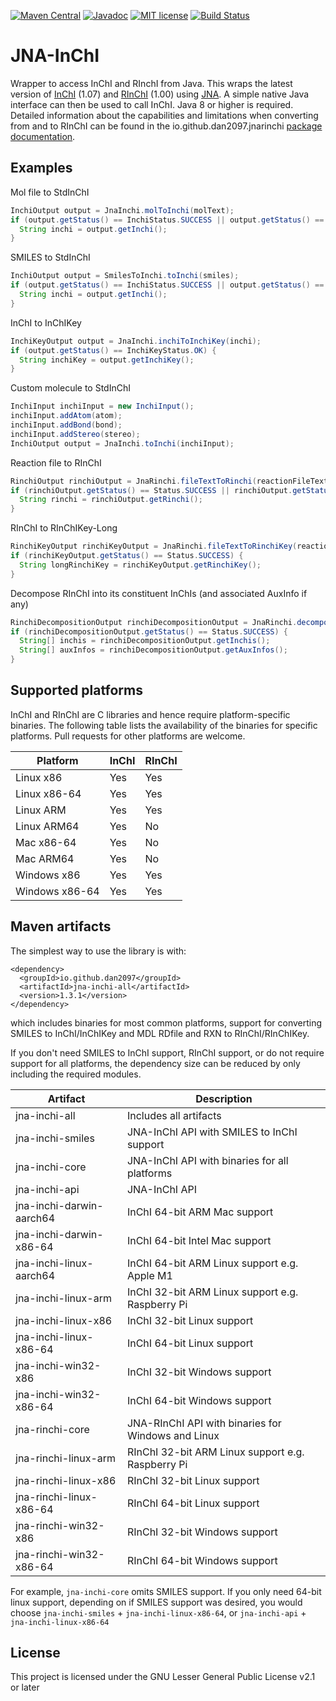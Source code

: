 [![Maven Central](https://img.shields.io/maven-central/v/io.github.dan2097/jna-inchi-all.svg?label=Maven%20Central)](https://central.sonatype.com/search?smo=true&namespace=io.github.dan2097&name=jna-inchi-all)
[![Javadoc](https://javadoc.io/badge/io.github.dan2097/jna-inchi-api.svg)](https://javadoc.io/doc/io.github.dan2097/jna-inchi-api)
[![MIT license](https://img.shields.io/badge/License-LGPLv2.1-blue.svg)](https://opensource.org/licenses/LGPL-2.1)
[![Build Status](https://github.com/dan2097/jna-inchi/workflows/ci_build/badge.svg)](https://github.com/dan2097/jna-inchi/actions)

# JNA-InChI
Wrapper to access InChI and RInchI from Java. This wraps the latest version of [InChI](https://www.inchi-trust.org/) (1.07) and [RInChI](https://github.com/IUPAC-InChI/RInChI) (1.00) using [JNA](https://github.com/java-native-access/jna).
A simple native Java interface can then be used to call InChI.
Java 8 or higher is required.
Detailed information about the capabilities and limitations when converting from and to RInChI can be found in the io.github.dan2097.jnarinchi [package documentation](https://javadoc.io/static/io.github.dan2097/jna-rinchi-core/1.3.1/io/github/dan2097/jnarinchi/package-summary.html#package.description).

## Examples
Mol file to StdInChI
```java
InchiOutput output = JnaInchi.molToInchi(molText);
if (output.getStatus() == InchiStatus.SUCCESS || output.getStatus() == InchiStatus.WARNING) {
  String inchi = output.getInchi();
}
```

SMILES to StdInChI
```java
InchiOutput output = SmilesToInchi.toInchi(smiles);
if (output.getStatus() == InchiStatus.SUCCESS || output.getStatus() == InchiStatus.WARNING) {
  String inchi = output.getInchi();
}
```

InChI to InChIKey
```java
InchiKeyOutput output = JnaInchi.inchiToInchiKey(inchi);
if (output.getStatus() == InchiKeyStatus.OK) {
  String inchiKey = output.getInchiKey();
}
```

Custom molecule to StdInChI
```java
InchiInput inchiInput = new InchiInput();
inchiInput.addAtom(atom);
inchiInput.addBond(bond);
inchiInput.addStereo(stereo);
InchiOutput output = JnaInchi.toInchi(inchiInput);
```

Reaction file to RInChI
```java
RinchiOutput rinchiOutput = JnaRinchi.fileTextToRinchi(reactionFileText);
if (rinchiOutput.getStatus() == Status.SUCCESS || rinchiOutput.getStatus() == Status.WARNING) {
  String rinchi = rinchiOutput.getRinchi();
}
```

RInChI to RInChIKey-Long
```java
RinchiKeyOutput rinchiKeyOutput = JnaRinchi.fileTextToRinchiKey(reactionFileText, RinchiKeyType.LONG);
if (rinchiKeyOutput.getStatus() == Status.SUCCESS) {
  String longRinchiKey = rinchiKeyOutput.getRinchiKey();
}
```

Decompose RInChI into its constituent InChIs (and associated AuxInfo if any)
```java
RinchiDecompositionOutput rinchiDecompositionOutput = JnaRinchi.decomposeRinchi(rinchi, rauxInfo);
if (rinchiDecompositionOutput.getStatus() == Status.SUCCESS) {
  String[] inchis = rinchiDecompositionOutput.getInchis();
  String[] auxInfos = rinchiDecompositionOutput.getAuxInfos();
}
```

## Supported platforms
InChI and RInChI are C libraries and hence require platform-specific binaries.
The following table lists the availability of the binaries for specific platforms.
Pull requests for other platforms are welcome.

| Platform       | InChI | RInChI |
|----------------|-------|--------|
| Linux x86      | Yes   | Yes    |
| Linux x86-64   | Yes   | Yes    |
| Linux ARM      | Yes   | Yes    |
| Linux ARM64    | Yes   | No     |
| Mac x86-64     | Yes   | No     |
| Mac ARM64      | Yes   | No     |
| Windows x86    | Yes   | Yes    |
| Windows x86-64 | Yes   | Yes    |

## Maven artifacts
The simplest way to use the library is with:
```
<dependency>
  <groupId>io.github.dan2097</groupId>
  <artifactId>jna-inchi-all</artifactId>
  <version>1.3.1</version>
</dependency>
```
which includes binaries for most common platforms, support for converting SMILES to InChI/InChIKey and MDL RDfile and RXN to RInChI/RInChIKey.

If you don't need SMILES to InChI support, RInChI support, or do not require support for all platforms, the dependency size can be reduced by only including the required modules.

| Artifact                 | Description                                       |
|--------------------------|---------------------------------------------------|
| jna-inchi-all            | Includes all artifacts                            |
| jna-inchi-smiles         | JNA-InChI API with SMILES to InChI support        |
| jna-inchi-core           | JNA-InChI API with binaries for all  platforms    |
| jna-inchi-api            | JNA-InChI API                                     |
| jna-inchi-darwin-aarch64 | InChI 64-bit ARM Mac support                      |
| jna-inchi-darwin-x86-64  | InChI 64-bit Intel Mac support                    |
| jna-inchi-linux-aarch64  | InChI 64-bit ARM Linux support e.g. Apple M1      |
| jna-inchi-linux-arm      | InChI 32-bit ARM Linux support e.g. Raspberry Pi  |
| jna-inchi-linux-x86      | InChI 32-bit Linux support                        |
| jna-inchi-linux-x86-64   | InChI 64-bit Linux support                        |
| jna-inchi-win32-x86      | InChI 32-bit Windows support                      |
| jna-inchi-win32-x86-64   | InChI 64-bit Windows support                      |
| jna-rinchi-core          | JNA-RInChI API with binaries for Windows and Linux|
| jna-rinchi-linux-arm     | RInChI 32-bit ARM Linux support e.g. Raspberry Pi |
| jna-rinchi-linux-x86     | RInChI 32-bit Linux support                       |
| jna-rinchi-linux-x86-64  | RInChI 64-bit Linux support                       |
| jna-rinchi-win32-x86     | RInChI 32-bit Windows support                     |
| jna-rinchi-win32-x86-64  | RInChI 64-bit Windows support                     |

For example, `jna-inchi-core` omits SMILES support. If you only need 64-bit linux support, depending on if SMILES support was desired, you would choose `jna-inchi-smiles` + `jna-inchi-linux-x86-64`, or `jna-inchi-api` + `jna-inchi-linux-x86-64`

## License
This project is licensed under the GNU Lesser General Public License v2.1 or later
